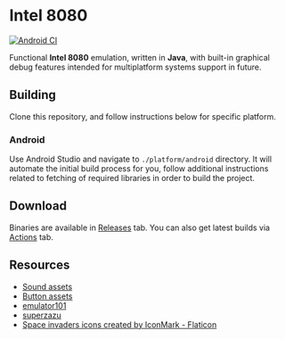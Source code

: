 # Intel 8080
[![Android CI](https://github.com/fireclouu/space_invaders_android/actions/workflows/android.yml/badge.svg?branch=master)](https://github.com/fireclouu/space_invaders_intel_8080_emu/actions/workflows/android.yml)

Functional **Intel 8080** emulation, written in **Java**, with built-in graphical debug features intended for multiplatform systems support in future.

## Building

Clone this repository, and follow instructions below for specific platform.

### Android

Use Android Studio and navigate to `./platform/android` directory. It will automate the initial build process for you, follow additional instructions related to fetching of required libraries in order to build the project.

## Download
Binaries are available in [Releases](https://github.com/fireclouu/intel_8080_java/releases) tab. You can also get latest builds via [Actions](https://github.com/fireclouu/space_invaders_intel_8080_emu/actions) tab.

## Resources

- [Sound assets](https://samples.mameworld.info/)
- [Button assets](https://ya-webdesign.com)
- [emulator101](http://emulator101.com/)
- [superzazu](https://github.com/superzazu/8080)
- <a href="https://www.flaticon.com/free-icons/space-invaders" title="space invaders icons">Space
  invaders icons created by IconMark - Flaticon</a>

